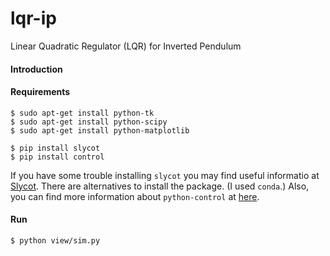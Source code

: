 # lqr-ip
Linear Quadratic Regulator (LQR) for Inverted Pendulum

#### Introduction

#### Requirements

```
$ sudo apt-get install python-tk
$ sudo apt-get install python-scipy
$ sudo apt-get install python-matplotlib

$ pip install slycot
$ pip install control
```
If you have some trouble installing `slycot` you may find useful informatio at [Slycot](https://github.com/jgoppert/Slycot). There are alternatives to install the package. (I used `conda`.) Also, you can find more information about `python-control` at [here](http://python-control.readthedocs.io/en/latest/intro.html).

#### Run

```
$ python view/sim.py
```
